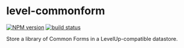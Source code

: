 level-commonform
================

[![NPM version](https://img.shields.io/npm/v/level-commonform.svg)](https://www.npmjs.com/package/level-commonform)
[![build status](https://img.shields.io/travis/commonform/level-commonform.svg)](http://travis-ci.org/commonform/level-commonform)

Store a library of Common Forms in a LevelUp-compatible datastore.
